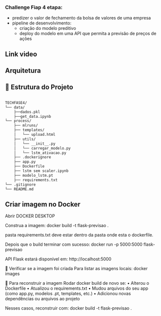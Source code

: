 ### Challenge Fiap 4 etapa:

- predizer o valor de fechamento da bolsa de valores de uma empresa 
- pipeline de desenvolvimento:
    - criação do modelo preditivo
    - deploy do modelo em uma API que permita a previsão de preços de ações


## Link video

## Arquitetura

## 📁 Estrutura do Projeto

```bash

TECHFASE4/
└── data/
    ├──dados.pkl
    ├──get_data.ipynb
└── process/
    ├── mlruns/
    ├── templates/
    │   └── upload.html
    ├── utils/
    │   └── __init__.py
    │   └── carregar_modelo.py
    │   └── lstm_ativacao.py
    ├── .dockerignore    
    ├── app.py
    ├── Dockerfile   
    ├── lstm sem scaler.ipynb
    ├── modelo_lstm.pt
    ├── requirements.txt
└── .gitignore
└── README.md

```

## Criar imagem no Docker

Abrir DOCKER DESKTOP

Construa a imagem: docker build -t flask-previsao .

pasta requirements.txt deve estar dentro da pasta onde esta o dockerfile.

Depois que o build terminar com sucesso: docker run -p 5000:5000 flask-previsao

API Flask estará disponível em:
http://localhost:5000


🧪 Verificar se a imagem foi criada
Para listar as imagens locais: docker images


🔁 Para reconstruir a imagem
Rodar docker build de novo se:
•	Alterou o Dockerfile
•	Atualizou o requirements.txt
•	Mudou arquivos do seu app (como app.py, modelos .pt, templates, etc.)
•	Adicionou novas dependências ou arquivos ao projeto

Nesses casos, reconstruir com: docker build -t flask-previsao . 
